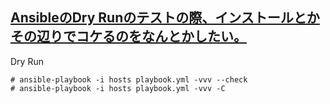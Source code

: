 ## [AnsibleのDry Runのテストの際、インストールとかその辺りでコケるのをなんとかしたい。](https://qiita.com/harukisan/items/6f922bd5f61567d93790)

Dry Run<br>
```
# ansible-playbook -i hosts playbook.yml -vvv --check
# ansible-playbook -i hosts playbook.yml -vvv -C
```
